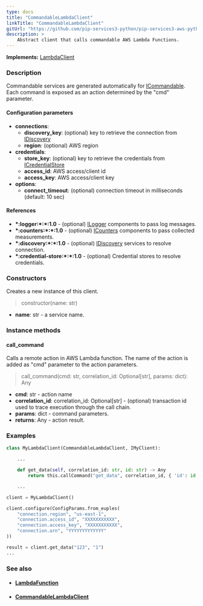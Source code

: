 ```yaml
---
type: docs
title: "CommandableLambdaClient"
linkTitle: "CommandableLambdaClient"
gitUrl: "https://github.com/pip-services3-python/pip-services3-aws-python"
description: >
    Abstract client that calls commandable AWS Lambda Functions.
---
```


**Implements:** [LambdaClient](../lambda_client)

### Description

Commandable services are generated automatically for [ICommandable](../../../commons/commands/icommandable).
Each command is exposed as an action determined by the "cmd" parameter.


#### Configuration parameters

- **connections**:                   
    - **discovery_key**: (optional) key to retrieve the connection from [IDiscovery](../../../components/connect/idiscovery)
    - **region**: (optional) AWS region
- **credentials**:    
    - **store_key**: (optional) key to retrieve the credentials from [ICredentialStore](../../../components/auth/icredential_store)
    - **access_id**: AWS access/client id
    - **access_key**: AWS access/client key
- **options**:
    - **connect_timeout**: (optional) connection timeout in milliseconds (default: 10 sec)

#### References
- **\*:logger:\*:\*:1.0** - (optional) [ILogger](../../../components/log/ilogger) components to pass log messages.
- **\*:counters:\*:\*:1.0** - (optional) [ICounters](../../../components/count/icounters) components to pass collected measurements.
- **\*:discovery:\*:\*:1.0** - (optional) [IDiscovery](../../../components/connect/idiscovery) services to resolve connection.
- **\*:credential-store:\*:\*:1.0** - (optional) Credential stores to resolve credentials.

### Constructors
Creates a new instance of this client.

> constructor(name: str)

- **name**: str - a service name.

### Instance methods

#### call_command
Calls a remote action in AWS Lambda function.
The name of the action is added as "cmd" parameter
to the action parameters. 

> call_command(cmd: str, correlation_id: Optional[str], params: dict): Any

- **cmd**: str - action name
- **correlation_id**: correlation_id: Optional[str] - (optional) transaction id used to trace execution through the call chain.
- **params**: dict - command parameters.
- **returns**: Any - action result.



### Examples

```python
class MyLambdaClient(CommandableLambdaClient, IMyClient):

    ...

    def get_data(self, correlation_id: str, id: str) -> Any
        return this.callCommand("get_data", correlation_id, { 'id': id })

    ...

client = MyLambdaClient()

client.configure(ConfigParams.from_еuples(
    "connection.region", "us-east-1",
    "connection.access_id", "XXXXXXXXXXX",
    "connection.access_key", "XXXXXXXXXXX",
    "connection.arn", "YYYYYYYYYYYYY"
))

result = client.get_data("123", "1")
...
```

### See also
- #### [LambdaFunction](../../containers/lambda_function)
- #### [CommandableLambdaClient](../../clients/commandable_lambda_client)
